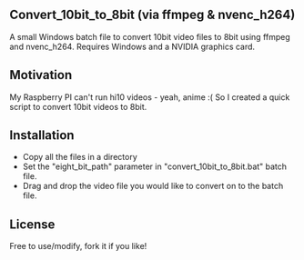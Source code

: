 ## Convert_10bit_to_8bit (via ffmpeg & nvenc_h264)

A small Windows batch file to convert 10bit video files to 8bit using ffmpeg and nvenc_h264. Requires Windows and a NVIDIA graphics card.


## Motivation

My Raspberry PI can't run hi10 videos - yeah, anime :( So I created a quick script to convert 10bit videos to 8bit. 

## Installation

- Copy all the files in a directory
- Set the "eight_bit_path" parameter in "convert_10bit_to_8bit.bat" batch file.
- Drag and drop the video file you would like to convert on to the batch file. 

## License

Free to use/modify, fork it if you like!
